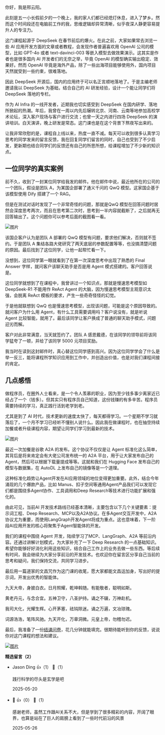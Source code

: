 你好，我是邢云阳。

此刻是五一小长假前夕的一个晚上，我的家人们都已经熄灯休息，进入了梦乡。然而这个时间段还在电脑前工作的我，思维逻辑却异常清晰，似乎夜深人静更容易提升人的专注力。

这门课程起源于 DeepSeek 在春节前后的爆火。在此之前，大家如果常去浏览一些 AI 应用开发方面的文章或者教程，会发现作者普遍喜欢用 OpenAI 公司的模型，比如 GPT-4o 或者 text-davinci-003 等嵌入模型去做效果演示。这其实是作者也是很多国内 AI 开发者们的无奈之举，毕竟 OpenAI 的模型确实输出稳定、效果好。然而 OpenAI 毕竟是海外产品，除了一些出海项目能够使用外，国内项目天然就受到一些约束，很难落地。

因此 DeepSeek 开源后，国内的应用终于可以名正言顺地落地了。于是主编老师邀请我以 DeepSeek 为基础，结合自己的 AI 研发经验，设计一个能让同学们将 DeepSeek 落地的专栏。

作为 AI Infra 的一线开发者，近期我也切实感受到 DeepSeek 在国内研学、落地所掀起的热潮。年后，我曾在一周以内先后辗转北京、河南、云南等地参加高校学术论坛，深入客户现场与客户进行交流；也曾一天之内进行四场 DeepSeek 的演讲培训。白天演讲，晚上研发是常态。这门课也是在这个背景下熬夜写出来的。

让我非常欣慰的是，课程自上线以来，热度一直不减。每天可以收到很多认真学习思考的同学发来的留言反馈，我在回复同学们留言的同时，自己也受到了不少启发，更新期也结合同学们的反馈还有自己的所思所想，给课程增加了不少新的知识点。

## 一位同学的真实案例

前不久，收到了一封某位同学给我发的邮件。他在邮件中说，最近他所在的公司的一个团队，假设是团队 A，为某国企部署了通义千问的 QwQ 模型。这家国企基于该模型使用 Dify 搭建了一个 RAG。

但是在测试对话时发现了一个非常奇怪的问题，那就是QwQ 模型在回答问题时居然会深度思考两次，而且在思考第二次时，思考到一半内容就截断了，之后就再无回答输出了。这个问题你可以参考后面的截图看一看。

![图片](https://static001.geekbang.org/resource/image/e6/4c/e616433ec308abc25b27e33bb3a0854c.jpg?wh=1920x1332)

该国企客户认为是团队 A 部署的 QwQ 模型有问题，要求他们解决，否则就不签约。于是团队 A 集结各路大佬研究了两天底层的参数配置等等，也没搞清楚问题的原因。最后找到了这位同学，让他一起帮忙看一下。

没想到，这位同学第一眼就看到了在第一次深度思考中出现了熟悉的 Final Answer 字样，就问客户该聊天助手是否是用 Agent 模式搭建的。客户回答说是。

这位同学就想到了在课程中，我曾讲过一个知识点，那就是慢速思考模型如 DeepSeek-R1 不能用作 ReAct Agent 的大脑，因为慢速思考模型主观意识太强，会脱离 ReAct 模板的要求，产生一些奇奇怪怪的幻觉。

于是他就联想到 QwQ 也是慢速思考模型，出现该问题，可能是这个原因导致的。就问客户为什么用 Agent，有什么工具需要调用吗？客户说没有，就是听说 Agent 比较智能，就用了。最后该同学让客户换成了普通的聊天助手模式，问题迎刃而解。

客户对此非常满意，当天就签约了。团队 A 感恩戴德，在该同学的领导前将该同学猛夸了一顿，并给了该同学 5000 元项目奖励。

我当时在读到这封邮件时，真心替这位同学感到高兴。因为这位同学学会了什么是举一反三，能将课程所学知识应用到工作中，并创造出价值，也是对我们课程间接的肯定。

## 几点感悟

做程序员，在圈外人士看来，是一个令人羡慕的职业，因为至少钱多事少离家近已经占了一个（钱多）。但其实只有程序员自己知道，这份钱赚的有多辛苦。程序员需要持续的学习，真正践行活到老学到老。

尤其是到了 AI 时代，技术更新的速度太快了，每天都得学习。一个星期不学习就落后了，一个月不学习已经听不懂别人说什么。因此我在做课程时，也在抽空持续加餐或者升级课程内容，期望让同学们学习到最新的技术。

![图片](https://static001.geekbang.org/resource/image/d4/1e/d4db68e50cc25cee44582f9cd0b00e1e.png?wh=1920x1184)

最近一次加餐是谷歌 A2A 的发布。这个协议不仅仅是让 Agent 标准化这么简单，其背后是将来肯定会有大佬公司发布统一的 A2A 平台，用于让大家发布自己的 Agent，然后可以根据下载量提成等等。这就和我们在 Hugging Face 发布自己的模型与数据集，在 AutoDL 上发布自己的镜像等是一个道理。

这种标准化趋势让Agent开发在AI应用领域的地位变得更加重要。此外，结合今年涌现的几个爆款产品，比如 Manus、扣子空间等通用Agent产品我们可以发现它们都是围绕多Agent协作、工具调用和Deep Research等技术进行功能扩展和强化的。

由此可见，当前AI 开发技术路线已经基本清晰，主要包含以下几个关键要素：提示词工程、Deep Research、MCP以及A2A协议。在多Agent交互开发中，A2A协议尤为重要，而使用LangGraph开发Agent将成为重点。这也意味着，下一阶段AI应用开发的核心将聚焦于Agent智能体的开发。

我们的课程中围绕 Agent 开发，陆续学习了MCP、LangGraph、A2A 等前沿内容。还通过讲解计划模式，为大家补充了一下 Deep Research 的一点基础知识。希望你能够好好消化利用这些知识，结合自己工作上的业务去做一些东西。等后续有时间，我会继续为大家分享前沿的开发技术。也欢迎你在留言区分享自己当前的思考和疑问，我们保持交流，共同学习进步。

最后用一篇道家的文昌咒作为这门课的收尾，愿大家都能文昌运加身，写出好的提示词，开发出优秀的智能体。

九天大帝，身披白衣。日月照耀，乾坤斡随。有能敬者，聪明如斯。

黄老丹元，与念合宜。五神卫守，八圣护持。诵之不辍，万神赴机。

我司大化，光耀生辉。心开茅塞，祛钝除迷。诵之万遍，文冶琼瑰。

词源浩浩，笔阵风驰。九天开化，万章洞微。元皇上帝，勿稽勿迟。

最后，我准备了一份[结课问卷](https://jinshuju.com/f/nDhMRc)，花几分钟就能填完。很期待能听到你的反馈，说说你对这门课程的想法和建议。

[![图片](https://static001.geekbang.org/resource/image/c3/db/c315edbfbe972c8a7ae5d582yyae53db.jpg?wh=1142x801)](https://jinshuju.com/f/nDhMRc)
<div><strong>精选留言（2）</strong></div><ul>
<li><span>Jason Ding</span> 👍（1） 💬（1）<p>践行科学的尽头是玄学是吧</p>2025-05-20</li><br/><li><span>🤡</span> 👍（0） 💬（1）<p>感谢老师，虽然工作跟AI关系不大，但是学到了很多精彩的内容，开阔了眼界，也算是站在了巨人的肩膀上看到了一些时代前沿的风景</p>2025-05-26</li><br/>
</ul>